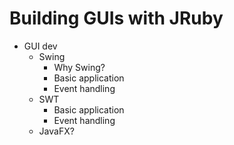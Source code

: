 Building GUIs with JRuby
========================

* GUI dev
  * Swing
    * Why Swing?
    * Basic application
    * Event handling
  * SWT
    * Basic application
    * Event handling
  * JavaFX?

